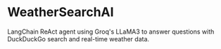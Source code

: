 # WeatherSearchAI
LangChain ReAct agent using Groq's LLaMA3 to answer questions with DuckDuckGo search and real-time weather data.
